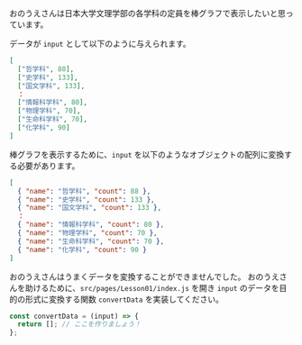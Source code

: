 おのうえさんは日本大学文理学部の各学科の定員を棒グラフで表示したいと思っています。

データが `input` として以下のように与えられます。

```json
[
  ["哲学科", 88],
  ["史学科", 133],
  ["国文学科", 133],
  ：
  ["情報科学科", 80],
  ["物理学科", 70],
  ["生命科学科", 70],
  ["化学科", 90]
]
```

棒グラフを表示するために、`input` を以下のようなオブジェクトの配列に変換する必要があります。

```json
[
  { "name": "哲学科", "count": 88 },
  { "name": "史学科", "count": 133 },
  { "name": "国文学科", "count": 133 },
  ：
  { "name": "情報科学科", "count": 80 },
  { "name": "物理学科", "count": 70 },
  { "name": "生命科学科", "count": 70 },
  { "name": "化学科", "count": 90 }
]
```

おのうえさんはうまくデータを変換することができませんでした。
おのうえさんを助けるために、`src/pages/Lesson01/index.js` を開き `input` のデータを目的の形式に変換する関数 `convertData` を実装してください。

```javascript
const convertData = (input) => {
  return []; // ここを作りましょう！
};
```
